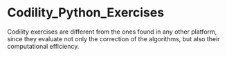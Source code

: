 # Codility_Python_Exercises
Codility exercises are different from the ones found in any other platform, since they evaluate not only the correction of the algorithms, but also their computational efficiency.
